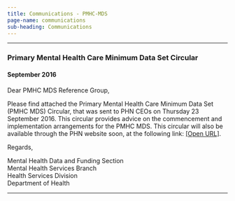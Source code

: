 ```yaml
---
title: Communications - PMHC-MDS
page-name: communications
sub-heading: Communications
---
```


<hr />

<h3>Primary Mental Health Care Minimum Data Set Circular</h3>
<h4>September 2016</h4>
<p>Dear PMHC MDS Reference Group,</p>
<p>Please find attached the Primary Mental Health Care Minimum Data Set (PMHC MDS) Circular, that was sent to PHN CEOs on Thursday 23 September 2016. This circular provides advice on the commencement and implementation arrangements for the PMHC MDS. This circular will also be available through the PHN website soon, at the following link: <a href="http://www.health.gov.au/internet/main/publishing.nsf/Content/PHN-Circulars">[Open URL]</a>.<br /></p><p>Regards,</p>
<span>Mental Health Data and Funding Section</span><br />
<span>Mental Health Services Branch</span><br />
<span>Health Services Division</span><br />
<span>Department of Health</span>

<hr />
